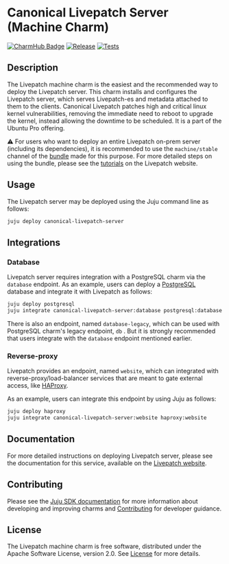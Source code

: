 # Canonical Livepatch Server (Machine Charm)

[![CharmHub Badge](https://charmhub.io/canonical-livepatch-server/badge.svg)](https://charmhub.io/canonical-livepatch-server)
[![Release](https://github.com/canonical/livepatch-machine-charm/actions/workflows/publish_charm.yaml/badge.svg)](https://github.com/canonical/livepatch-machine-charm/actions/workflows/publish_charm.yaml)
[![Tests](https://github.com/canonical/livepatch-machine-charm/actions/workflows/test.yaml/badge.svg?branch=main)](https://github.com/canonical/livepatch-machine-charm/actions/workflows/test.yaml?query=branch%3Amain)

## Description

The Livepatch machine charm is the easiest and the recommended way to deploy the Livepatch server. This charm installs and configures the Livepatch server, which serves Livepatch-es and metadata attached to them to the clients. Canonical Livepatch patches high and critical linux kernel vulnerabilities, removing the immediate need to reboot to upgrade the kernel, instead allowing the downtime to be scheduled. It is a part of the Ubuntu Pro offering.

⚠️ For users who want to deploy an entire Livepatch on-prem server (including its dependencies), it is recommended to use the `machine/stable` channel of the [bundle](https://charmhub.io/canonical-livepatch-onprem?channel=machine/stable) made for this purpose. For more detailed steps on using the bundle, please see the [tutorials](https://ubuntu.com/security/livepatch/docs/livepatch_on_prem/tutorial) on the Livepatch website.

## Usage

The Livepatch server may be deployed using the Juju command line as follows:

```sh
juju deploy canonical-livepatch-server
```

## Integrations

### Database

Livepatch server requires integration with a PostgreSQL charm via the `database` endpoint. As an example, users can deploy a [PostgreSQL](https://charmhub.io/postgresql) database and integrate it with Livepatch as follows:

```sh
juju deploy postgresql
juju integrate canonical-livepatch-server:database postgresql:database
```

There is also an endpoint, named `database-legacy`, which can be used with PostgreSQL charm's legacy endpoint, `db` . But it is strongly recommended that users integrate with the `database` endpoint mentioned earlier. 

### Reverse-proxy

Livepatch provides an endpoint, named `website`, which can integrated with reverse-proxy/load-balancer services that are meant to gate external access, like [HAProxy](https://charmhub.io/haproxy).

As an example, users can integrate this endpoint by using Juju as follows:

```sh
juju deploy haproxy
juju integrate canonical-livepatch-server:website haproxy:website
```

## Documentation

For more detailed instructions on deploying Livepatch server, please see the documentation for this service, available on the [Livepatch website](https://ubuntu.com/security/livepatch/docs).

## Contributing

Please see the [Juju SDK documentation](https://juju.is/docs/sdk) for more information about developing and improving charms and [Contributing](CONTRIBUTING.md) for developer guidance.

## License

The Livepatch machine charm is free software, distributed under the Apache Software License, version 2.0. See [License](LICENSE) for more details.
